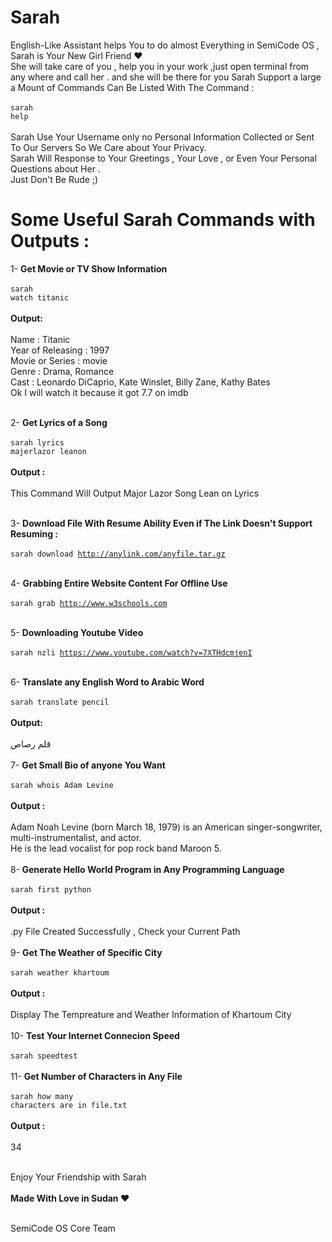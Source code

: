 # Sarah 
English-Like Assistant helps You to do almost Everything in SemiCode OS , Sarah is Your New Girl Friend &hearts;<br />She will take care of you ,
help you in your work ,just open terminal from any where and call her . and she will be there for you 
Sarah Support a large a Mount of Commands Can Be Listed With The Command :<br /><br />
<code>sarah help</code><br /><br />
Sarah Use Your Username only no Personal Information Collected or Sent To Our Servers So We Care about Your Privacy.<br />
Sarah Will Response to Your Greetings , Your Love , or Even Your Personal Questions about Her .<br /> Just Don't Be Rude ;)
# Some Useful Sarah Commands with Outputs : <br />

1- <b>Get Movie or TV Show Information</b><br /><br />
<code>sarah watch titanic</code><br /><br />
<b>Output:</b><br /><br />
Name : Titanic <br />
Year of Releasing : 1997<br />
Movie or Series : movie<br />
Genre : Drama, Romance<br />
Cast : Leonardo DiCaprio, Kate Winslet, Billy Zane, Kathy Bates<br />
Ok I will watch it because it got 7.7 on imdb <br /><br />

2- <b>Get Lyrics of a Song </b><br /><br />
<code>sarah lyrics majerlazor leanon</code><br /><br />
<b>Output : </b><br /><br />
This Command Will Output Major Lazor Song Lean on Lyrics<br /><br />

3- <b>Download File With Resume Ability Even if The Link Doesn't Support Resuming :</b> <br /><br />
<code>sarah download http://anylink.com/anyfile.tar.gz</code><br /><br />

4- <b>Grabbing Entire Website Content For Offline Use </b><br /><br />
<code>sarah grab http://www.w3schools.com</code> <br /><br />

5- <b>Downloading Youtube Video </b><br /><br />
<code>sarah nzli https://www.youtube.com/watch?v=7XTHdcmjenI</code><br /><br />

6- <b>Translate any English Word to Arabic Word </b><br /><br />
<code>sarah translate pencil</code><br /><br />
<b>Output:</b> <br /><br />
قلم رصاص<br />
<br />
7- <b>Get Small Bio of anyone You Want</b> <br /><br />
<code>sarah whois Adam Levine</code><br /><br />
<b>Output : </b><br /><br />
Adam Noah Levine (born March 18, 1979) is an American singer-songwriter, multi-instrumentalist, and actor. <br />
He is the lead vocalist for pop rock band Maroon 5.<br /><br />
8-<b> Generate Hello World Program in Any Programming Language </b><br /><br />
<code>sarah first python</code><br /><br />
<b>Output : </b><br /><br />
.py File Created Successfully , Check your Current Path <br /><br />
9- <b>Get The Weather of Specific City </b><br /><br />
<code>sarah weather khartoum</code><br /><br />
<b>Output : </b><br /><br />
Display The Tempreature and Weather Information of Khartoum City <br /><br />
10- <b>Test Your Internet Connecion Speed </b><br /><br />
<code>sarah speedtest</code><br /><br />
11- <b>Get Number of Characters in Any File </b><br /><br />
<code>sarah how many characters are in file.txt</code><br /><br />
<b>Output : </b><br /><br />
34 <br /><br />

Enjoy Your Friendship with Sarah <br /><br />
<b>Made With Love in Sudan &hearts; </b><br /><br />

SemiCode OS Core Team<br />












